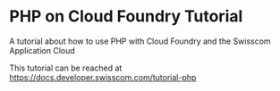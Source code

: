 # PHP on Cloud Foundry Tutorial

A tutorial about how to use PHP with Cloud Foundry and the Swisscom Application Cloud

This tutorial can be reached at <https://docs.developer.swisscom.com/tutorial-php>
